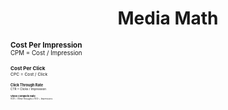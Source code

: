<h1 align="center">Media Math</h1>

**<small>Cost Per Impression**<small>  
CPM = Cost / Impression

**<small>Cost Per Click**<small>  
CPC = Cost / Click

**<small>Click Through Rate**<small>  
CTR = Clicks / Impression

**<small>Video Complete Rate**<small>  
VCR = (View-throughs x 100) ÷ Impressions
